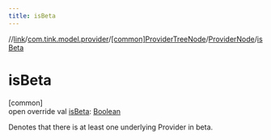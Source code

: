 ```yaml
---
title: isBeta
---
```

//[link](../../../../index.html)/[com.tink.model.provider](../../index.html)/[[common]ProviderTreeNode](../index.html)/[ProviderNode](index.html)/[isBeta](is-beta.html)



# isBeta



[common]\
open override val [isBeta](is-beta.html): [Boolean](https://kotlinlang.org/api/latest/jvm/stdlib/kotlin/-boolean/index.html)



Denotes that there is at least one underlying Provider in beta.




